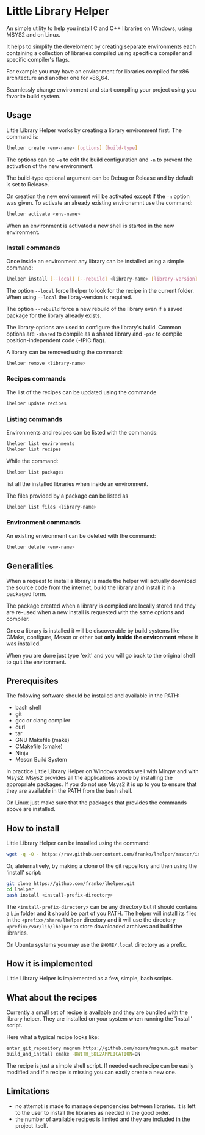 # Little Library Helper

An simple utility to help you install C and C++ libraries on Windows, using MSYS2 and on Linux.

It helps to simplify the develoment by creating separate environments each containing a collection of libraries compiled using specific a compiler and specific compiler's flags.

For example you may have an environment for libraries compiled for x86 architecture and another one for x86_64.

Seamlessly change environment and start compiling your project using you favorite build system.

## Usage

Little Library Helper works by creating a library environment first. The command is:

```sh
lhelper create <env-name> [options] [build-type]
```

The options can be `-e` to edit the build configuration and `-n` to prevent the activation of the new environment.

The build-type optional argument can be Debug or Release and by default is set to Release.

On creation the new environment will be activated except if the `-n` option was given.
To activate an already existing environemnt use the command:

```sh
lhelper activate <env-name>
```

When an environment is activated a new shell is started in the new environment.

### Install commands

Once inside an environment any library can be installed using a simple command:

```sh
lhelper install [--local] [--rebuild] <library-name> [library-version] [library-options]
```

The option `--local` force lhelper to look for the recipe in the current folder. When using `--local` the libray-version is required.

The option `--rebuild` force a new rebuild of the library even if a saved package for the library already exists.

The library-options are used to configure the library's build. Common options are `-shared` to compile as a shared library and `-pic` to compile position-independent code (-fPIC flag).

A library can be removed using the command:

```sh
lhelper remove <library-name>
```

### Recipes commands

The list of the recipes can be updated using the commande

```sh
lhelper update recipes
```

### Listing commands

Environments and recipes can be listed with the commands:

```sh
lhelper list environments
lhelper list recipes
```

While the command:

```sh
lhelper list packages
```

list all the installed libraries when inside an environment.

The files provided by a package can be listed as

```sh
lhelper list files <library-name>
```

### Environment commands

An existing environment can be deleted with the command:

```sh
lhelper delete <env-name>
```

## Generalities

When a request to install a library is made the helper will actually download the source code from the internet, build the library and install it in a packaged form.

The package created when a library is compiled are locally stored and they are re-used when a new install is requested with the same options and compiler.

Once a library is installed it will be discoverable by build systems like CMake, configure, Meson or other but **only inside the environment** where it was installed.

When you are done just type 'exit' and you will go back to the original shell to quit the environment.

## Prerequisites

The following software should be installed and available in the PATH:

- bash shell
- git
- gcc or clang compiler
- curl
- tar
- GNU Makefile (make)
- CMakefile (cmake)
- Ninja
- Meson Build System

In practice Little Library Helper on Windows works well with Mingw and with Msys2. Msys2 provides all the applications above by installing the appropriate packages. If you do not use Msys2 it is up to you to ensure that they are available in the PATH from the bash shell.

On Linux just make sure that the packages that provides the commands above are installed.

## How to install

Little Library Helper can be installed using the command:

```sh
wget -q -O - https://raw.githubusercontent.com/franko/lhelper/master/install-github | bash -
```

Or, aleternatively, by making a clone of the git repository and then using the 'install' script:

```sh
git clone https://github.com/franko/lhelper.git
cd lhelper
bash install <install-prefix-directory>
```

The `<install-prefix-directory>` can be any directory but it should contains a `bin` folder and it should be part of you PATH. The helper will install its files in the `<prefix>/share/lhelper` directory and it will use the directory `<prefix>/var/lib/lhelper` to store downloaded archives and build the libraries.

On Ubuntu systems you may use the `$HOME/.local` directory as a prefix.

## How it is implemented

Little Library Helper is implemented as a few, simple, bash scripts.

## What about the recipes

Currently a small set of recipe is available and they are bundled with the library helper. They are installed on your system when running the 'install' script.

Here what a typical recipe looks like:

```sh
enter_git_repository magnum https://github.com/mosra/magnum.git master
build_and_install cmake -DWITH_SDL2APPLICATION=ON
```

The recipe is just a simple shell script. If needed each recipe can be easily modified and if a recipe is missing you can easily create a new one.

## Limitations

- no attempt is made to manage dependencies between libraries. It is left to the user to install the libraries as needed in the good order.
- the number of available recipes is limited and they are included in the project itself.

